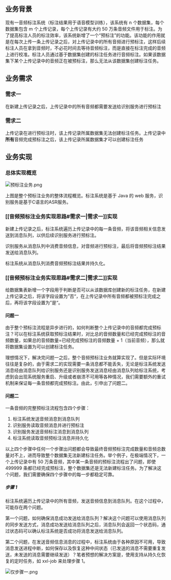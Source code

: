 ## 业务背景

现有一音频标注系统（标注结果用于语音模型训练），该系统有 n 个数据集，每个数据集包含 m 个上传记录，每个上传记录有大约 50 万条音频文件用于标注。为了提高标注人员的标注效率，该系统新增了一个“预标注”的功能。该功能的作用就是在每次上传一条上传记录之后，对上传记录中的所有音频进行预标注，这样后续标注人员在拿到音频时，不必花时间去等待音频标注，而是直接在标注完成的音频上进行校准。标注人员通过基于数据集创建的标注任务进行音频标注。如果该数据集下某个上传记录中的音频正在被预标注，那么无法从该数据集创建标注任务。

## 业务需求

### 需求一

在新建上传记录之后，上传记录中的所有音频都需要发送给识别服务进行预标注

### 需求二

上传记录在进行预标注时，该上传记录所属数据集无法创建标注任务。上传记录中**所有**音频完成预标注之后，该上传记录所属数据集才可以创建标注任务

## 业务实现

### 总体实现概览

![预标注业务.png](https://obsidian-1312372886.cos.ap-shanghai.myqcloud.com/%E9%A2%84%E6%A0%87%E6%B3%A8%E4%B8%9A%E5%8A%A1.png)

上图是整个预标注业务的整体流程概览。标注系统是基于 Java 的 web 服务，识别服务是基于C语言的ASR服务。

### [[音频预标注业务实现思路#需求一|需求一]]实现

新建上传记录之后，标注系统遍历上传记录中的每一条音频，将该音频相关信息发送到消息队列，以供后续识别服务进行预标注。

识别服务从消息队列中消费音频信息，对音频进行预标注，最后将音频预标注结果发送给消息队列。

标注系统从消息队列消费音频预标注结果并持久化。

### [[音频预标注业务实现思路#需求二|需求二]]实现

给数据集表新增一个字段用于判断是否可以从该数据库创建新的标注任务，在新建上传记录之后，将该字段设置为”否“，在上传记录中所有音频都被预标注完成之后，再将该字段设置为”是“。

#### 问题一

由于整个预标注流程是异步进行的，如何判断整个上传记录中的音频都完成预标注？可以在标注系统获取预标注结果时，对比总的音频数量和已经完成预标注的音频数量，如果总的音频数量=已经完成预标注的音频数量 + 1（当前音频），那么就将数据集设置为可以创建标注任务。

理想情况下，解决完问题一之后，整个音频预标注业务就算实现了。但是实际环境往往是复杂的，由于需求二的实现需要一条消息都不能丢失，无论是标注系统发送消息经由消息队列给识别服务还是识别服务发送消息经由消息队列给标注系统，考虑到会出现系统服务重启、升级或者崩溃不可用等各种情况，我们需要额外的重试机制来保证每一条音频都完成预标注。由此，引申出了问题二。

#### 问题二

一条音频的完整预标注流程包含四个步骤：

1. 标注系统发送音频消息到消息队列
2. 识别服务读取音频消息并进行预标注
3. 识别服务发送音频标注消息到消息队列
4. 标注系统读取音频预标注消息并持久化  

以上四个步骤中任何一个步骤出问题都会导致最终音频预标注完成数量和音频总数量对不上，进而导致整个数据集无法新建标注任务。举个例子，在极端情况下，一个上传记录中有 50 万条音频，其中某一条音频的预标注流程出了问题，即使 499999 条都已经完成预标注，整个数据集还是无法新建标注任务。为了解决这个问题，我们需要确保四个步骤中的每一步都稳定可靠。

##### 步骤 1

标注系统遍历上传记录中的所有音频，发送音频信息到消息队列。在这个过程中，可能存在两个问题。

第一个问题，如何确保消息成功发送给消息队列？解决这个问题可以使用消息队列的同步发送方式，消息成功发送给消息队列之后，消息队列会返回一个状态码，通过状态码可以确认标注系统是否成功将消息发送给消息队列。

第二个问题，在发送音频信息消息的过程中，标注系统由于各种原因不可用，导致消息发送进程中断，如何保存以及恢复这种中间状态（已发送的消息不需要重复发送，未发送的消息需要继续发送）？笔者预想的解决方案是，使用支持从持久化恢复的定时任务，如 xxl-job 来处理步骤 1。

![仅步骤一.png](https://obsidian-1312372886.cos.ap-shanghai.myqcloud.com/%E4%BB%85%E6%AD%A5%E9%AA%A4%E4%B8%80.png)
